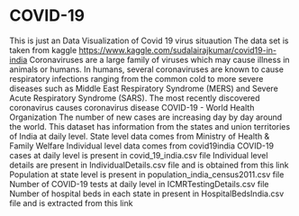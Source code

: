 # COVID-19
This is just an Data Visualization of Covid 19 virus situaution
The data set is taken from kaggle  https://www.kaggle.com/sudalairajkumar/covid19-in-india
Coronaviruses are a large family of viruses which may cause illness in animals or humans. In humans, several coronaviruses are known to cause respiratory infections ranging from the common cold to more severe diseases such as Middle East Respiratory Syndrome (MERS) and Severe Acute Respiratory Syndrome (SARS). The most recently discovered coronavirus causes coronavirus disease COVID-19 - World Health Organization
The number of new cases are increasing day by day around the world. This dataset has information from the states and union territories of India at daily level.
State level data comes from Ministry of Health & Family Welfare
Individual level data comes from covid19india
COVID-19 cases at daily level is present in covid_19_india.csv file
Individual level details are present in IndividualDetails.csv file and is obtained from this link
Population at state level is present in population_india_census2011.csv file
Number of COVID-19 tests at daily level in ICMRTestingDetails.csv file
Number of hospital beds in each state in present in HospitalBedsIndia.csv file and is extracted from this link


